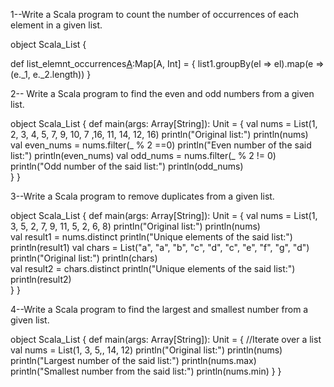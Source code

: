 1--Write a Scala program to count the number of occurrences of each element in a given list.


object Scala_List {    

  def list_elemnt_occurrences[A](list1:List[A]):Map[A, Int] = {
      list1.groupBy(el => el).map(e => (e._1, e._2.length))
    } 
    
    
    
    
2--  Write a Scala program to find the even and odd numbers from a given list.


object Scala_List
{
  def main(args: Array[String]): Unit = 
 {
   val nums = List(1, 2, 3, 4, 5, 7, 9, 10, 7 ,16, 11, 14, 12, 16)
   println("Original list:")
   println(nums)   
   val even_nums = nums.filter(_ % 2 ==0) 
   println("Even number of the said list:")
   println(even_nums)
   val odd_nums = nums.filter(_ % 2 != 0) 
   println("Odd number of the said list:")
   println(odd_nums)   
  }
}


3--Write a Scala program to remove duplicates from a given list.
    
object Scala_List
{
def main(args: Array[String]): Unit = 
 {
   val nums = List(1, 3, 5, 2, 7, 9, 11, 5, 2, 6, 8)
   println("Original list:")
   println(nums)   
   val result1 = nums.distinct
   println("Unique elements of the said list:")
   println(result1)
   val chars = List("a", "a", "b", "c", "d", "c", "e", "f", "g", "d")
   println("Original list:")
   println(chars)   
   val result2 = chars.distinct
   println("Unique elements of the said list:")
   println(result2)    
  }
}


4--Write a Scala program to find the largest and smallest number from a given list.


object Scala_List
{
def main(args: Array[String]): Unit = 
 {
   //Iterate over a list
   val nums = List(1, 3, 5,, 14, 12)
   println("Original list:")
   println(nums)   
   println("Largest number of the said list:")
   println(nums.max)
   println("Smallest number from the said list:")
   println(nums.min)
  }
}









